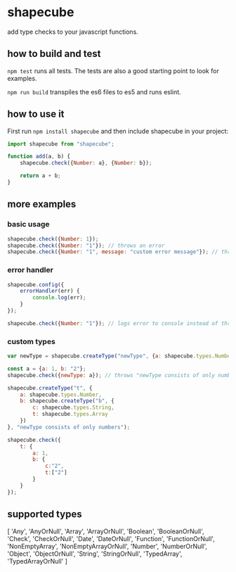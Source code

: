 # shapecube
add type checks to your javascript functions.

## how to build and test
`npm test` runs all tests. The tests are also a good starting point to look for examples.

`npm run build` transpiles the es6 files to es5 and runs eslint.

## how to use it
First run `npm install shapecube` and then include shapecube in your project:
```javascript
import shapecube from "shapecube";

function add(a, b) {
    shapecube.check({Number: a}, {Number: b});

    return a + b;
}
```

## more examples
### basic usage

```javascript
shapecube.check({Number: 1});
shapecube.check({Number: "1"}); // throws an error
shapecube.check({Number: "1", message: "custom error message"}); // throws an error with a custom error message
```
### error handler

```javascript
shapecube.config({
    errorHandler(err) {
        console.log(err);
    }
});

shapecube.check({Number: "1"}); // logs error to console instead of throwing it

```

### custom types

```javascript
var newType = shapecube.createType("newType", {a: shapecube.types.Number, b: shapecube.types.Number}, "newType consists of only numbers");

const a = {a: 1, b: "2"};
shapecube.check({newType: a}); // throws "newType consists of only numbers"
```

```javascript
shapecube.createType("t", {
    a: shapecube.types.Number,
    b: shapecube.createType("b", {
        c: shapecube.types.String,
        t: shapecube.types.Array
    })
}, "newType consists of only numbers");

shapecube.check({
    t: {
        a: 1,
        b: {
            c:"2",
            t:["2"]
        }
    }
});
```

## supported types
[ 'Any',
  'AnyOrNull',
  'Array',
  'ArrayOrNull',
  'Boolean',
  'BooleanOrNull',
  'Check',
  'CheckOrNull',
  'Date',
  'DateOrNull',
  'Function',
  'FunctionOrNull',
  'NonEmptyArray',
  'NonEmptyArrayOrNull',
  'Number',
  'NumberOrNull',
  'Object',
  'ObjectOrNull',
  'String',
  'StringOrNull',
  'TypedArray',
  'TypedArrayOrNull' ]
